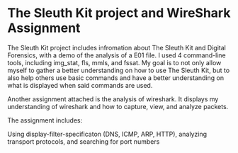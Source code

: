 # The Sleuth Kit project and WireShark Assignment 
The Sleuth Kit project includes infromation about The Sleuth Kit and Digital Forensics, with a demo of the analysis of a E01 file. I used 4 command-line tools, including img_stat, fls, mmls, and fssat.
My goal is to not only allow myself to gather a better understanding on how to use The Sleuth Kit, but to also help others use basic commands and have a better understanding on what is displayed when said commands are used. 

Another assignment attached is the analysis of wireshark. It displays my understanding of wireshark and how to capture, view, and analyze packets.

The assignment includes:

  Using display-filter-specificaton (DNS, ICMP, ARP, HTTP), analyzing transport protocols, and searching for port numbers 

  
